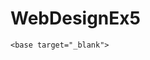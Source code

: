 # WebDesignEx5
<!DOCTYPE html>
<html>
<head>
	<meta charset="ISO-8859-1">
	<meta name="viewport" content="width=device-width, initial-scale=2">
	<meta name="author" content=" TawaraWeb Sofia Perez">
	<meta name="description" content="Weather data for the Tawara region">
	<meta name="keywords" content="Weather data, Tawara region">
	<title>Weather Data</title> 

	<base target="_blank">
</head> 
<body>

</body>
</html>
